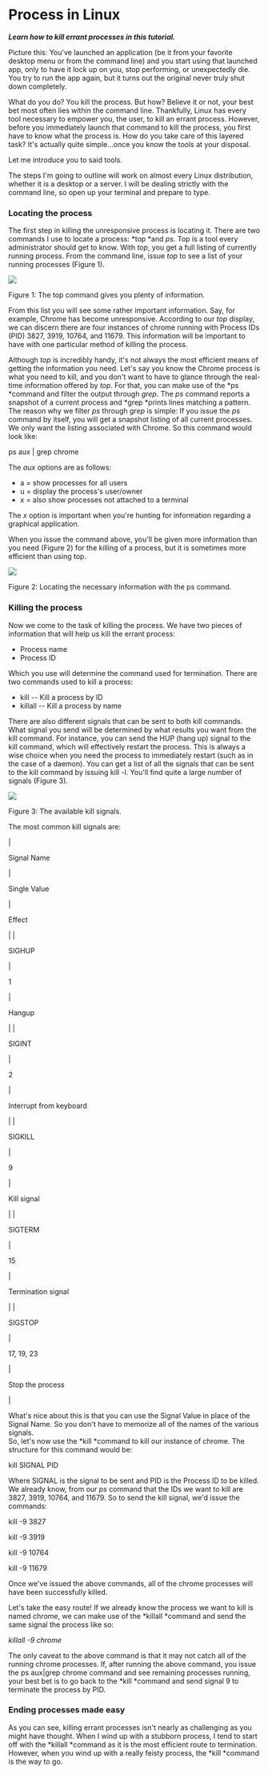 # Process in Linux

_**Learn how to kill errant processes in this tutorial.**_

Picture this: You've launched an application (be it from your favorite desktop menu or from the command line) and you start using that launched app, only to have it lock up on you, stop performing, or unexpectedly die. You try to run the app again, but it turns out the original never truly shut down completely.

What do you do? You kill the process. But how? Believe it or not, your best bet most often lies within the command line. Thankfully, Linux has every tool necessary to empower you, the user, to kill an errant process. However, before you immediately launch that command to kill the process, you first have to know what the process is. How do you take care of this layered task? It's actually quite simple...once you know the tools at your disposal.

Let me introduce you to said tools.

The steps I'm going to outline will work on almost every Linux distribution, whether it is a desktop or a server. I will be dealing strictly with the command line, so open up your terminal and prepare to type.

### Locating the process

The first step in killing the unresponsive process is locating it. There are two commands I use to locate a process: \*top \*and _ps_. Top is a tool every administrator should get to know. With _top_, you get a full listing of currently running process. From the command line, issue _top_ to see a list of your running processes (Figure 1).

![](https://lcom.static.linuxfound.org/sites/lcom/files/killa.jpg)

Figure 1: The top command gives you plenty of information.

From this list you will see some rather important information. Say, for example, Chrome has become unresponsive. According to our _top_ display, we can discern there are four instances of chrome running with Process IDs (PID) 3827, 3919, 10764, and 11679. This information will be important to have with one particular method of killing the process.

Although _top_ is incredibly handy, it's not always the most efficient means of getting the information you need. Let's say you know the Chrome process is what you need to kill, and you don't want to have to glance through the real-time information offered by _top_. For that, you can make use of the \*ps \*command and filter the output through _grep_. The _ps_ command reports a snapshot of a current process and \*grep \*prints lines matching a pattern. The reason why we filter _ps_ through _grep_ is simple: If you issue the _ps_ command by itself, you will get a snapshot listing of all current processes. We only want the listing associated with Chrome. So this command would look like:

ps aux | grep chrome

The _aux_ options are as follows:

- a = show processes for all users
- u = display the process's user/owner
- x = also show processes not attached to a terminal

The _x_ option is important when you're hunting for information regarding a graphical application.

When you issue the command above, you'll be given more information than you need (Figure 2) for the killing of a process, but it is sometimes more efficient than using top.

![](https://lcom.static.linuxfound.org/sites/lcom/files/killb.jpg)

Figure 2: Locating the necessary information with the ps command.

### Killing the process

Now we come to the task of killing the process. We have two pieces of information that will help us kill the errant process:

- Process name
- Process ID

Which you use will determine the command used for termination. There are two commands used to kill a process:

- kill -- Kill a process by ID
- killall -- Kill a process by name

There are also different signals that can be sent to both kill commands. What signal you send will be determined by what results you want from the kill command. For instance, you can send the HUP (hang up) signal to the kill command, which will effectively restart the process. This is always a wise choice when you need the process to immediately restart (such as in the case of a daemon). You can get a list of all the signals that can be sent to the kill command by issuing kill -l. You'll find quite a large number of signals (Figure 3).

![](https://lcom.static.linuxfound.org/sites/lcom/files/killc.jpg)

Figure 3: The available kill signals.

The most common kill signals are:

|

Signal Name

|

Single Value

|

Effect

\| |

SIGHUP

|

1

|

Hangup

\| |

SIGINT

|

2

|

Interrupt from keyboard

\| |

SIGKILL

|

9

|

Kill signal

\| |

SIGTERM

|

15

|

Termination signal

\| |

SIGSTOP

|

17, 19, 23

|

Stop the process

|

What's nice about this is that you can use the Signal Value in place of the Signal Name. So you don't have to memorize all of the names of the various signals.\
So, let's now use the \*kill \*command to kill our instance of chrome. The structure for this command would be:

kill SIGNAL PID

Where SIGNAL is the signal to be sent and PID is the Process ID to be killed. We already know, from our _ps_ command that the IDs we want to kill are 3827, 3919, 10764, and 11679. So to send the kill signal, we'd issue the commands:

kill -9 3827

kill -9 3919

kill -9 10764

kill -9 11679

Once we've issued the above commands, all of the chrome processes will have been successfully killed.

Let's take the easy route! If we already know the process we want to kill is named chrome, we can make use of the \*killall \*command and send the same signal the process like so:

_killall -9 chrome_

The only caveat to the above command is that it may not catch all of the running chrome processes. If, after running the above command, you issue the ps aux|grep chrome command and see remaining processes running, your best bet is to go back to the \*kill \*command and send signal 9 to terminate the process by PID.

### Ending processes made easy

As you can see, killing errant processes isn't nearly as challenging as you might have thought. When I wind up with a stubborn process, I tend to start off with the \*killall \*command as it is the most efficient route to termination. However, when you wind up with a really feisty process, the \*kill \*command is the way to go.
